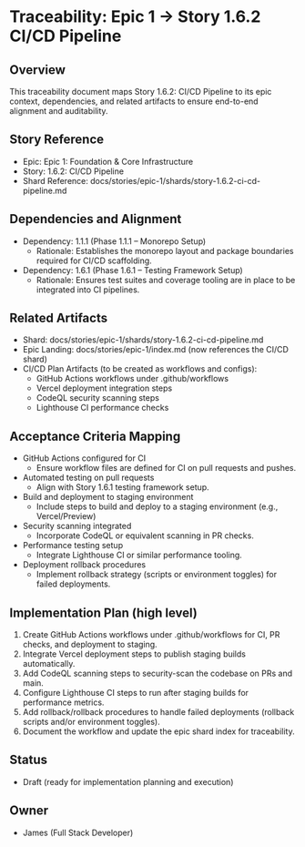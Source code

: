 # Traceability: Epic 1 → Story 1.6.2 CI/CD Pipeline

## Overview
This traceability document maps Story 1.6.2: CI/CD Pipeline to its epic context, dependencies, and related artifacts to ensure end-to-end alignment and auditability.

## Story Reference
- Epic: Epic 1: Foundation & Core Infrastructure
- Story: 1.6.2: CI/CD Pipeline
- Shard Reference: docs/stories/epic-1/shards/story-1.6.2-ci-cd-pipeline.md

## Dependencies and Alignment
- Dependency: 1.1.1 (Phase 1.1.1 – Monorepo Setup)
  - Rationale: Establishes the monorepo layout and package boundaries required for CI/CD scaffolding.
- Dependency: 1.6.1 (Phase 1.6.1 – Testing Framework Setup)
  - Rationale: Ensures test suites and coverage tooling are in place to be integrated into CI pipelines.

## Related Artifacts
- Shard: docs/stories/epic-1/shards/story-1.6.2-ci-cd-pipeline.md
- Epic Landing: docs/stories/epic-1/index.md (now references the CI/CD shard)
- CI/CD Plan Artifacts (to be created as workflows and configs):
  - GitHub Actions workflows under .github/workflows
  - Vercel deployment integration steps
  - CodeQL security scanning steps
  - Lighthouse CI performance checks

## Acceptance Criteria Mapping
- GitHub Actions configured for CI
  - Ensure workflow files are defined for CI on pull requests and pushes.
- Automated testing on pull requests
  - Align with Story 1.6.1 testing framework setup.
- Build and deployment to staging environment
  - Include steps to build and deploy to a staging environment (e.g., Vercel/Preview)
- Security scanning integrated
  - Incorporate CodeQL or equivalent scanning in PR checks.
- Performance testing setup
  - Integrate Lighthouse CI or similar performance tooling.
- Deployment rollback procedures
  - Implement rollback strategy (scripts or environment toggles) for failed deployments.

## Implementation Plan (high level)
1) Create GitHub Actions workflows under .github/workflows for CI, PR checks, and deployment to staging.
2) Integrate Vercel deployment steps to publish staging builds automatically.
3) Add CodeQL scanning steps to security-scan the codebase on PRs and main.
4) Configure Lighthouse CI steps to run after staging builds for performance metrics.
5) Add rollback/rollback procedures to handle failed deployments (rollback scripts and/or environment toggles).
6) Document the workflow and update the epic shard index for traceability.

## Status
- Draft (ready for implementation planning and execution)

## Owner
- James (Full Stack Developer)
